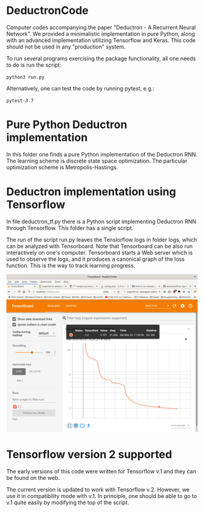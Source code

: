 # DeductronCode
Computer codes accompanying the paper "Deductron - A Recurrent Neural Network".
We provided a minimalistic implementation in pure Python,
along with an advanced implementation utilizing Tensorflow and Keras.
This code should not be used in any "production" system.

To run several programs exercising the package functionality, all one
needs to do is run the script:

`python3 run.py`

Alternatively, one can test the code by running pytest, e.g.:

`pytest-3.7`

# Pure Python Deductron implementation
In this folder one finds a pure Python implementation of the Deductron RNN.
The learning scheme is discrete state space optimization.
The particular optimization scheme is Metropolis-Hastings.

# Deductron implementation using Tensorflow
In file deductron_tf.py there is a Python script implementing Deductron RNN
through Tensorflow. This folder has a single script.

The run of the script run.py leaves the Tenslorflow logs in folder
logs, which can be analyzed with Tensorboard. Note that Tensorboard
can be also run interactively on one's computer. Tensorboard starts a
Web server which is used to observe the logs, and it produces a
canonical graph of the loss function. This is the way to track
learning progress.

![Tensorboard screenshot](./images/TensorboardScreenshot.png)


# Tensorflow version 2 supported
The early versions of this code were written for Tensorflow v.1 and they can
be found on the web.

The current version is updated to work with Tensorflow v.2. However, we use
it in compatibility mode with v.1. In principle, one should be able to go
to v.1 quite easily by modifying the top of the script.

